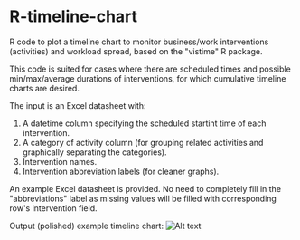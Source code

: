 # R-timeline-chart
R code to plot a timeline chart to monitor business/work interventions (activities) and workload spread, based on the "vistime" R package.

This code is suited for cases where there are scheduled times and possible min/max/average durations of interventions, for which cumulative timeline charts are desired.

The input is an Excel datasheet with:
1. A datetime column specifying the scheduled startint time of each intervention.
2. A category of activity column (for grouping related activities and graphically separating the categories).
3. Intervention names.
4. Intervention abbreviation labels (for cleaner graphs).

An example Excel datasheet is provided. No need to completely fill in the "abbreviations" label as missing values will be filled with corresponding row's intervention field.

Output (polished) example timeline chart:
![Alt text]([https://assets.digitalocean.com/articles/alligator/boo.svg](https://github.com/laruzzante/R-timeline-chart/blob/main/example_timeline_chart.jpg)https://github.com/laruzzante/R-timeline-chart/blob/main/example_timeline_chart.jpg "Nursing activities in clinic")
